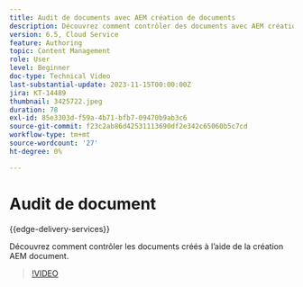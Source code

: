 ```yaml
---
title: Audit de documents avec AEM création de documents
description: Découvrez comment contrôler des documents avec AEM création de documents
version: 6.5, Cloud Service
feature: Authoring
topic: Content Management
role: User
level: Beginner
doc-type: Technical Video
last-substantial-update: 2023-11-15T00:00:00Z
jira: KT-14489
thumbnail: 3425722.jpeg
duration: 78
exl-id: 85e3303d-f59a-4b71-bfb7-09470b9ab3c6
source-git-commit: f23c2ab86d42531113690df2e342c65060b5c7cd
workflow-type: tm+mt
source-wordcount: '27'
ht-degree: 0%

---
```


# Audit de document

{{edge-delivery-services}}

Découvrez comment contrôler les documents créés à l’aide de la création AEM document.

>[!VIDEO](https://video.tv.adobe.com/v/3425722/?learn=on)
